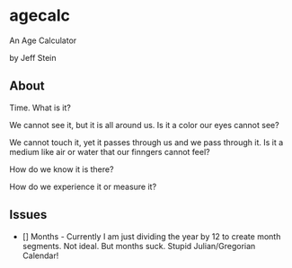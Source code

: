 # agecalc
An Age Calculator

by Jeff Stein

## About

Time.  What is it?

We cannot see it, but it is all around us.  Is it a color our eyes cannot see?

We cannot touch it, yet it passes through us and we pass through it.  Is it a medium like air or water that our finngers cannot feel?

How do we know it is there?

How do we experience it or measure it?

## Issues

* [] Months - Currently I am just dividing the year by 12 to create month segments.  Not ideal.  But months suck.  Stupid Julian/Gregorian Calendar!